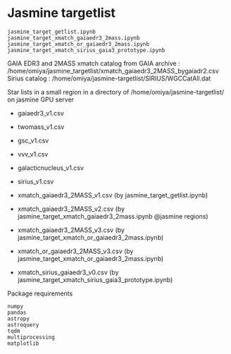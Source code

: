 # Jasmine targetlist

```
jasmine_target_getlist.ipynb
jasmine_target_xmatch_gaiaedr3_2mass.ipynb
jasmine_target_xmatch_or_gaiaedr3_2mass.ipynb
jasmine_target_xmatch_sirius_gaia3_prototype.ipynb
```

GAIA EDR3 and 2MASS xmatch catalog from GAIA archive : /home/omiya/jasmine_targetlist/xmatch_gaiaedr3_2MASS_bygaiadr2.csv  
Sirius catalog : /home/omiya/jasmine-targetlist/SIRIUS/WGCCatAll.dat 

Star lists in a small region in a directory of /home/omiya/jasmine-targetlist/ on jasmine GPU server
- gaiaedr3_v1.csv  
- twomass_v1.csv
- gsc_v1.csv
- vvv_v1.csv  
- galacticnucleus_v1.csv  
- sirius_v1.csv  
  
  
- xmatch_gaiaedr3_2MASS_v1.csv  (by jasmine_target_getlist.ipynb)
- xmatch_gaiaedr3_2MASS_v2.csv  (by jasmine_target_xmatch_gaiaedr3_2mass.ipynb @jasmine regions)
- xmatch_gaiaedr3_2MASS_v3.csv  (by jasmine_target_xmatch_or_gaiaedr3_2mass.ipynb)
- xmatch_or_gaiaedr3_2MASS_v3.csv  (by jasmine_target_xmatch_or_gaiaedr3_2mass.ipynb)
- xmatch_sirius_gaiaedr3_v0.csv  (by jasmine_target_xmatch_sirius_gaia3_prototype.ipynb)

Package requirements
```
numpy
pandas
astropy
astroquery
tqdm
multiprocessing
matplotlib
```

